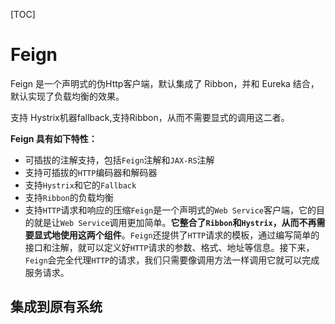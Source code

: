 [TOC]

# Feign 

Feign 是一个声明式的伪Http客户端，默认集成了 Ribbon，并和 Eureka 结合，默认实现了负载均衡的效果。

支持 Hystrix机器fallback,支持Ribbon，从而不需要显式的调用这二者。

**Feign 具有如下特性：**

- 可插拔的注解支持，包括`Feign`注解和`JAX-RS`注解
- 支持可插拔的`HTTP`编码器和解码器
- 支持`Hystrix`和它的`Fallback`
- 支持`Ribbon`的负载均衡
- 支持`HTTP`请求和响应的压缩`Feign`是一个声明式的`Web Service`客户端，它的目的就是让`Web Service`调用更加简单。**它整合了`Ribbon`和`Hystrix`，从而不再需要显式地使用这两个组件**。`Feign`还提供了`HTTP`请求的模板，通过编写简单的接口和注解，就可以定义好`HTTP`请求的参数、格式、地址等信息。接下来，`Feign`会完全代理`HTTP`的请求，我们只需要像调用方法一样调用它就可以完成服务请求。





## 集成到原有系统

